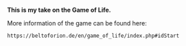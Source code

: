 **This is my take on the Game of Life.**

More information of the game can be found here:

    https://beltoforion.de/en/game_of_life/index.php#idStart